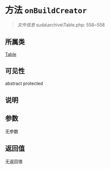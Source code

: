 # 方法 `onBuildCreator`

> *文件信息* suda\archive\Table.php: 558~558

## 所属类 

[Table](../Table.md)

## 可见性

abstract protected 

## 说明



## 参数


无参数


## 返回值

无返回值

